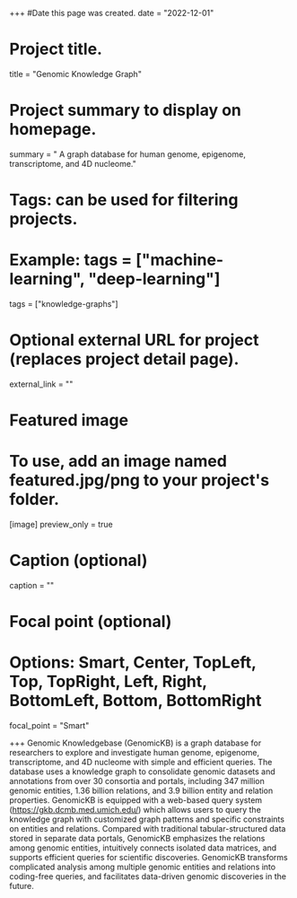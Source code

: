 +++
#Date this page was created.
date = "2022-12-01"

# Project title.
title = "Genomic Knowledge Graph"

# Project summary to display on homepage.
summary = " A graph database for human genome, epigenome, transcriptome, and 4D nucleome."

# Tags: can be used for filtering projects.
# Example: tags = ["machine-learning", "deep-learning"]
tags = ["knowledge-graphs"]

# Optional external URL for project (replaces project detail page).
external_link = ""

# Featured image
# To use, add an image named featured.jpg/png to your project's folder.
[image] 
 preview_only = true

# Caption (optional)
caption = ""

# Focal point (optional)
# Options: Smart, Center, TopLeft, Top, TopRight, Left, Right, BottomLeft, Bottom, BottomRight
focal_point = "Smart"

+++
Genomic Knowledgebase (GenomicKB) is a graph database for researchers to explore and investigate human genome, epigenome, transcriptome, and 4D nucleome with simple and efficient queries. The database uses a knowledge graph to consolidate genomic datasets and annotations from over 30 consortia and portals, including 347 million genomic entities, 1.36 billion relations, and 3.9 billion entity and relation properties. GenomicKB is equipped with a web-based query system (https://gkb.dcmb.med.umich.edu/) which allows users to query the knowledge graph with customized graph patterns and specific constraints on entities and relations. Compared with traditional tabular-structured data stored in separate data portals, GenomicKB emphasizes the relations among genomic entities, intuitively connects isolated data matrices, and supports efficient queries for scientific discoveries. GenomicKB transforms complicated analysis among multiple genomic entities and relations into coding-free queries, and facilitates data-driven genomic discoveries in the future.